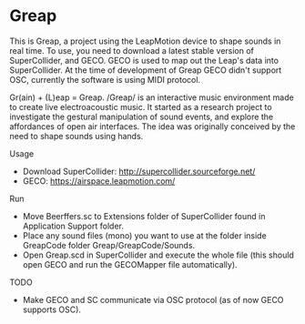 Greap
=====

This is Greap, a project using the LeapMotion device to shape sounds in real time. To use, you need to download a latest stable version of SuperCollider, and GECO. GECO is used to map out the Leap's data into SuperCollider. At the time of development of Greap GECO didn't support OSC, currently the software is using MIDI protocol.

Gr(ain) + (L)eap = Greap. /Greap/ is an interactive music environment made to create live electroacoustic music. It started as a research project to investigate the gestural manipulation of sound events, and explore the affordances of open air interfaces. The idea was originally conceived by the need to shape sounds using hands.

Usage
- Download SuperCollider: http://supercollider.sourceforge.net/
- GECO: https://airspace.leapmotion.com/

Run
- Move Beerffers.sc to Extensions folder of SuperCollider found in Application Support folder.
- Place any sound files (mono) you want to use at the folder inside GreapCode folder Greap/GreapCode/Sounds.
- Open Greap.scd in SuperCollider and execute the whole file (this should open GECO and run the GECOMapper file automatically).

TODO
- Make GECO and SC communicate via OSC protocol (as of now GECO supports OSC).
